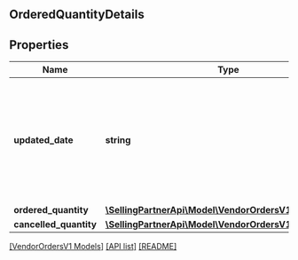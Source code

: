 ## OrderedQuantityDetails

## Properties

Name | Type | Description | Notes
------------ | ------------- | ------------- | -------------
**updated_date** | **string** | The date when the line item quantity was updated by buyer. Must be in ISO-8601 date/time format. | [optional]
**ordered_quantity** | [**\SellingPartnerApi\Model\VendorOrdersV1\ItemQuantity**](ItemQuantity.md) |  | [optional]
**cancelled_quantity** | [**\SellingPartnerApi\Model\VendorOrdersV1\ItemQuantity**](ItemQuantity.md) |  | [optional]

[[VendorOrdersV1 Models]](../) [[API list]](../../Api) [[README]](../../../README.md)
